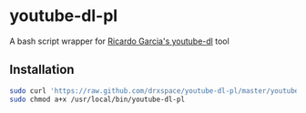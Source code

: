 youtube-dl-pl
=============

A bash script wrapper for <a href="https://github.com/rg3/youtube-dl">Ricardo Garcia's youtube-dl</a> tool

Installation
------------
```bash
sudo curl 'https://raw.github.com/drxspace/youtube-dl-pl/master/youtube-dl-pl' -o /usr/local/bin/youtube-dl-pl
sudo chmod a+x /usr/local/bin/youtube-dl-pl
```

